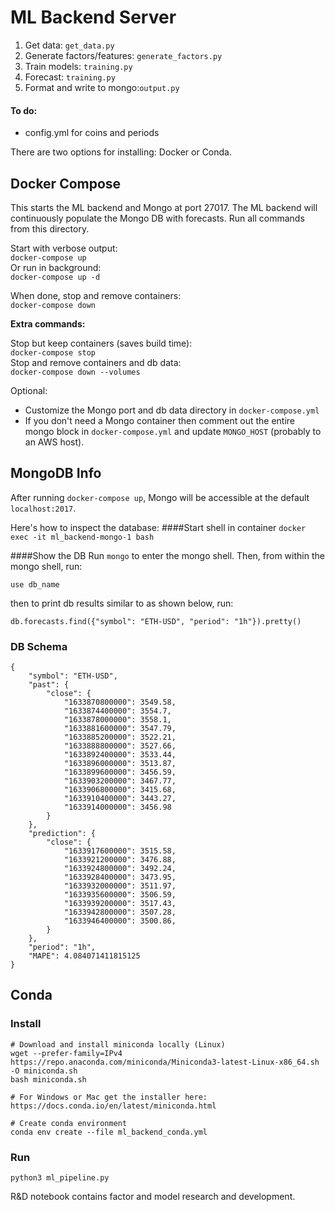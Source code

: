 # ML Backend Server


1. Get data: `get_data.py`
2. Generate factors/features: `generate_factors.py`
3. Train models: `training.py`
4. Forecast: `training.py`
5. Format and write to mongo:`output.py`

#### To do: 
- config.yml for coins and periods

There are two options for installing: Docker or Conda.

## Docker Compose
This starts the ML backend and Mongo at port 27017. The ML backend will continuously populate the Mongo DB with forecasts. Run all commands from this directory.

Start with verbose output:  
`docker-compose up`  
Or run in background:  
`docker-compose up -d`  

When done, stop and remove containers:   
`docker-compose down`

**Extra commands:**

Stop but keep containers (saves build time):  
`docker-compose stop`  
Stop and remove containers and db data:  
`docker-compose down --volumes` 

Optional:  
- Customize the Mongo port and db data directory in `docker-compose.yml`
- If you don't need a Mongo container then comment out the entire mongo block in `docker-compose.yml` and update `MONGO_HOST` (probably to an AWS host).

## MongoDB Info

After running `docker-compose up`, Mongo will be accessible at the default `localhost:2017`.

Here's how to inspect the database:
####Start shell in container
`docker exec -it ml_backend-mongo-1 bash`  

####Show the DB
Run `mongo` to enter the mongo shell. Then, from within the mongo shell, run:

`use db_name`

then to print db results similar to as shown below, run:

`db.forecasts.find({"symbol": "ETH-USD", "period": "1h"}).pretty()`

### DB Schema
```
{
    "symbol": "ETH-USD",
    "past": {
        "close": {
            "1633870800000": 3549.58,
            "1633874400000": 3554.7,
            "1633878000000": 3558.1,
            "1633881600000": 3547.79,
            "1633885200000": 3522.21,
            "1633888800000": 3527.66,
            "1633892400000": 3533.44,
            "1633896000000": 3513.87,
            "1633899600000": 3456.59,
            "1633903200000": 3467.77,
            "1633906800000": 3415.68,
            "1633910400000": 3443.27,
            "1633914000000": 3456.98
        }
    },
    "prediction": {
        "close": {
            "1633917600000": 3515.58,
            "1633921200000": 3476.88,
            "1633924800000": 3492.24,
            "1633928400000": 3473.95,
            "1633932000000": 3511.97,
            "1633935600000": 3506.59,
            "1633939200000": 3517.43,
            "1633942800000": 3507.28,
            "1633946400000": 3500.86,
        }
    },
    "period": "1h",
    "MAPE": 4.084071411815125
}
```



## Conda

### Install 
```
# Download and install miniconda locally (Linux)
wget --prefer-family=IPv4 https://repo.anaconda.com/miniconda/Miniconda3-latest-Linux-x86_64.sh -O miniconda.sh
bash miniconda.sh

# For Windows or Mac get the installer here: https://docs.conda.io/en/latest/miniconda.html

# Create conda environment
conda env create --file ml_backend_conda.yml
```

### Run
`python3 ml_pipeline.py`

R&D notebook contains factor and model research and development. 
